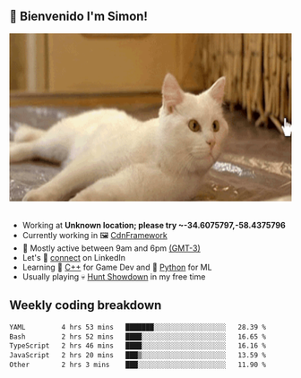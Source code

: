 <h2>👋 <b>Bienvenido I'm Simon!&nbsp;</b></h2>

<section>
  <img src="./static/banner.gif" height=300 width=1000>
</section>

<br>

<ul>
  <li>
		<!--START_SECTION:weather-->
		Working at <b>Unknown location; please try ~-34.6075797,-58.4375796</b>
		<!--END_SECTION:weather-->
  </li>
  <li>
    Currently working in 🖼️&nbsp;<a href=https://github.com/snapverse/cdn-framework target=_blank>CdnFramework</a>
  </li>
  <li>
    🚩 Mostly active between 9am and 6pm <a href=https://onlinealarmkur.com/world/es target=_blank>(GMT-3)</a>
  </li>
  <li>
    Let's 🔗&nbsp;<a href=https://www.linkedin.com/in/itsimmons target=_blank>connect</a> on LinkedIn
  </li>
  <li>
    Learning 👴&nbsp;<a href=https://images3.memedroid.com/images/UPLOADED755/65f2bce6734f6.webp target=_blank>C++</a> for Game Dev and 🐍&nbsp;<a href=https://qph.cf2.quoracdn.net/main-qimg-4472b6229cb75bf66ab531f3ebd4f975-lq target=_blank>Python</a> for ML
  </li>
  <li>
    Usually playing 💀&nbsp;<a href=https://www.huntshowdown.com target=_blank>Hunt Showdown</a> in my free time
  </li>
</ul>

<h2><b>Weekly coding breakdown </b></h2>

<!--START_SECTION:waka-->

```txt
YAML         4 hrs 53 mins   ███████░░░░░░░░░░░░░░░░░░   28.39 %
Bash         2 hrs 52 mins   ████░░░░░░░░░░░░░░░░░░░░░   16.65 %
TypeScript   2 hrs 46 mins   ████░░░░░░░░░░░░░░░░░░░░░   16.16 %
JavaScript   2 hrs 20 mins   ███▒░░░░░░░░░░░░░░░░░░░░░   13.59 %
Other        2 hrs 3 mins    ███░░░░░░░░░░░░░░░░░░░░░░   11.90 %
```

<!--END_SECTION:waka-->
